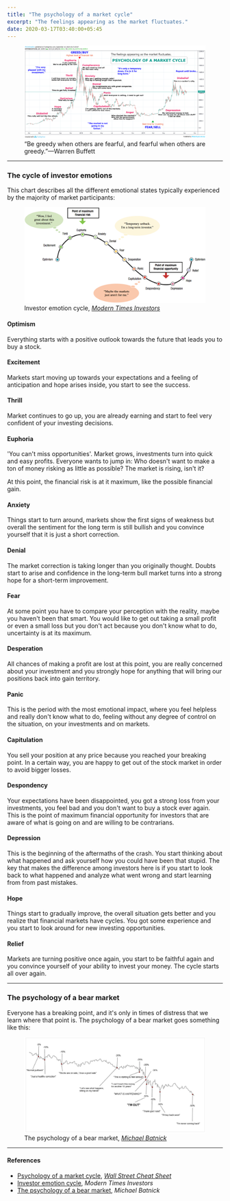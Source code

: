```yaml
---
title: "The psychology of a market cycle"
excerpt: "The feelings appearing as the market fluctuates."
date: 2020-03-17T03:40:00+05:45
---
```


<figure>
  <a href="/uploads/20200317-the-psychology-of-a-market-cycle.png">
    <img src="/uploads/20200317-the-psychology-of-a-market-cycle.png" alt="market cycle">
  </a>
  <figcaption>“Be greedy when others are fearful, and fearful when others are greedy.”—Warren Buffett</figcaption>
</figure>

---

### The cycle of investor emotions

This chart describes all the different emotional states typically experienced by the majority of market participants:

<figure>
  <a href="/uploads/20200317-the-cycle-of-investor-emotions.png">
    <img src="/uploads/20200317-the-cycle-of-investor-emotions.png" alt="investor emotion cycle">
  </a>
  <figcaption>Investor emotion cycle, <a rel="nofollow" href="https://moderntimesinvestors.com/investing/investor-emotion-cycle/"><i>Modern Times Investors</i></a></figcaption>
</figure>

#### Optimism

Everything starts with a positive outlook towards the future that leads you to buy a stock.

#### Excitement

Markets start moving up towards your expectations and a feeling of anticipation and hope arises inside, you start to see the success.

#### Thrill

Market continues to go up, you are already earning and start to feel very confident of your investing decisions.

#### Euphoria

'You can't miss opportunities'. Market grows, investments turn into quick and easy profits. Everyone wants to jump in: Who doesn't want to make a ton of money risking as little as possible? The market is rising, isn't it?

At this point, the financial risk is at it maximum, like the possible financial gain.

#### Anxiety

Things start to turn around, markets show the first signs of weakness but overall the sentiment for the long term is still bullish and you convince yourself that it is just a short correction.

#### Denial

The market correction is taking longer than you originally thought. Doubts start to arise and confidence in the long-term bull market turns into a strong hope for a short-term improvement.

#### Fear

At some point you have to compare your perception with the reality, maybe you haven't been that smart. You would like to get out taking a small profit or even a small loss but you don't act because you don't know what to do, uncertainty is at its maximum.

#### Desperation

All chances of making a profit are lost at this point, you are really concerned about your investment and you strongly hope for anything that will bring our positions back into gain territory.

####  Panic

This is the period with the most emotional impact, where you feel helpless and really don't know what to do, feeling without any degree of control on the situation, on your investments and on markets.

#### Capitulation

You sell your position at any price because you reached your breaking point. In a certain way, you are happy to get out of the stock market in order to avoid bigger losses.

#### Despondency

Your expectations have been disappointed, you got a strong loss from your investments, you feel bad and you don't want to buy a stock ever again. This is the point of maximum financial opportunity for investors that are aware of what is going on and are willing to be contrarians.

#### Depression

This is the beginning of the aftermaths of the crash. You start thinking about what happened and ask yourself how you could have been that stupid. The key that makes the difference among investors here is if you start to look back to what happened and analyze what went wrong and start learning from from past mistakes.

#### Hope

Things start to gradually improve, the overall situation gets better and you realize that financial markets have cycles. You got some experience and you start to look around for new investing opportunities.

#### Relief

Markets are turning positive once again, you start to be faithful again and you convince yourself of your ability to invest your money. The cycle starts all over again.

---

### The psychology of a bear market

Everyone has a breaking point, and it's only in times of distress that we learn where that point is. The psychology of a bear market goes something like this:

<figure>
  <a href="/uploads/20200317-the-psychology-of-a-bear-market.jpg">
    <img src="/uploads/20200317-the-psychology-of-a-bear-market.jpg" alt="bear market cycle">
  </a>
  <figcaption>The psychology of a bear market, <a rel="nofollow" href="https://moderntimesinvestors.com/investing/investor-emotion-cycle/"><i>Michael Batnick</i></a></figcaption>
</figure>

---

#### References

* <a href="/uploads/20200317-psychology-of-a-market-cycle.jpg">Psychology of a market cycle</a>, <a rel="nofollow" href="http://wallstreetcheatsheet.com/"><i>Wall Street Cheat Sheet</i></a>
* <a rel="nofollow" href="https://moderntimesinvestors.com/investing/investor-emotion-cycle/">Investor emotion cycle</a>, <i>Modern Times Investors</i>
* <a rel="nofollow" href="https://moderntimesinvestors.com/investing/investor-emotion-cycle/">The psychology of a bear market</a>, <em>Michael Batnick</em>

